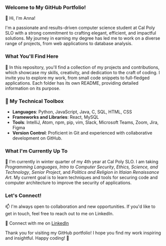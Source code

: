### Welcome to My GitHub Portfolio!

👋 Hi, I'm Anna!

I'm a passionate and results-driven computer science student at Cal Poly SLO with a strong commitment to crafting elegant, efficient, and impactful solutions. My journey in earning my degree has led me to work on a diverse range of projects, from web applications to database analysis.

### What You'll Find Here

🚀 In this repository, you'll find a collection of my projects and contributions, which showcase my skills, creativity, and dedication to the craft of coding. I invite you to explore my work, from small code snippets to full-fledged applications. Each folder has its own README, providing detailed information on its purpose.

### 🔧 My Technical Toolbox

- **Languages**: Python, JavaScript, Java, C, SQL, HTML, CSS
- **Frameworks and Libraries**: React, MySQL
- **Tools**: IntelliJ, Atom, npm, pip, vim, Slack, Microsoft Teams, Zoom, Jira, Figma
- **Version Control**: Proficient in Git and experienced with collaborative development on GitHub.

### What I'm Currently Up To

🌱 I'm currently in winter quarter of my 4th year at Cal Poly SLO. I am taking _Programming Languages_, _Intro to Computer Security_, _Ethics, Science, and Technology_, _Senior Project_, and _Politics and Religion in Itlaian Renaissance Art_.  My current goal is to learn techniques and tools for securing code and computer architecture to improve the security of applications.

### Let's Connect!

📫 I'm always open to collaboration and new opportunities. If you'd like to get in touch, feel free to reach out to me on LinkedIn.

🔗 Connect with me on [LinkedIn](https://www.linkedin.com/in/annasmakarewicz/)

Thank you for visiting my GitHub portfolio! I hope you find my work inspiring and insightful. Happy coding! 🚀
